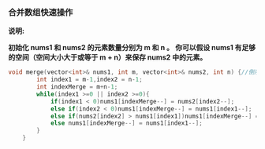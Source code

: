 ### 合并数组快速操作

**说明:**

**初始化 nums1 和 nums2 的元素数量分别为 m 和 n 。**
**你可以假设 nums1 有足够的空间（空间大小大于或等于 m + n）来保存 nums2 中的元素。**

```c++
void merge(vector<int>& nums1, int m, vector<int>& nums2, int n) {//倒序赋值
        int index1 = m-1,index2 = n-1;
        int indexMerge = m+n-1;
        while(index1 >=0 || index2 >=0){
            if(index1 < 0)nums1[indexMerge--] = nums2[index2--];
            else if(index2 < 0)nums1[indexMerge--] = nums1[index1--];
            else if(nums2[index2] > nums1[index1])nums1[indexMerge--] = nums2[index2--];
            else nums1[indexMerge--] = nums1[index1--];
        }
    }
```

